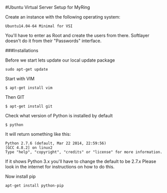 #Ubuntu Virtual Server Setup for MyRing

Create an instance with the following operating system:
```
Ubuntu14.04-64 Minimal for VSI
```

You'll have to enter as Root and create the users from there. Softlayer doesn't do it from their "Passwords" interface.

###Installations

Before we start lets update our local update package
```
sudo apt-get update
```

Start with VIM

```
$ apt-get install vim
```

Then GIT

```
$ apt-get install git
```

Check what version of Python is installed by default
```
$ python
```
It will return something like this:
```
Python 2.7.6 (default, Mar 22 2014, 22:59:56) 
[GCC 4.8.2] on linux2
Type "help", "copyright", "credits" or "license" for more information.
```

If it shows Python 3.x you'll have to change the default to be 2.7.x 
Please look in the internet for instructions on how to do this.

Now install pip
```
apt-get install python-pip
```







